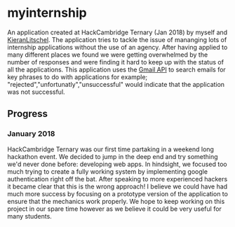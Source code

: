 # myinternship

An application created at HackCambridge Ternary (Jan 2018) by myself and [KieranLitschel](https://github.com/KieranLitschel). The application tries to tackle the issue of mananging lots of internship applications without the use of an agency. After having applied to many different places we found we were getting overwhelmed by the number of responses and were finding it hard to keep up with the status of all the applications.
This application uses the [Gmail API](https://developers.google.com/gmail/api) to search emails for key phrases to do with applications for example; "rejected","unfortunatly","unsuccessful" would indicate that the application was not successful.

## Progress
### January 2018

HackCambridge Ternary was our first time partaking in a weekend long hackathon event. We decided to jump in the deep end and try something we'd never done before: developing web apps. In hindsight, we focused too much trying to create a fully working system by implementing google authentication right off the bat. After speaking to more experienced hackers it became clear that this is the wrong approach! I believe we could have had much more success by focusing on a prototype version of the application to ensure that the mechanics work properly. We hope to keep working on this project in our spare time however as we believe it could be very useful for many students.
